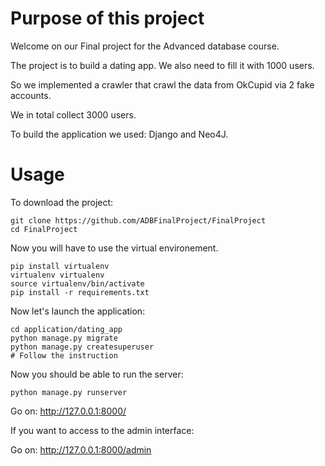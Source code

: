# Purpose of this project

Welcome on our Final project for the Advanced database course.

The project is to build a dating app. We also need to fill it with 1000 users.

So we implemented a crawler that crawl the data from OkCupid via 2 fake accounts.

We in total collect 3000 users.

To build the application we used: Django and Neo4J.

# Usage

To download the project:

```
git clone https://github.com/ADBFinalProject/FinalProject
cd FinalProject
```
Now you will have to use the virtual environement.

```
pip install virtualenv
virtualenv virtualenv
source virtualenv/bin/activate
pip install -r requirements.txt
```
Now let's launch the application:

```
cd application/dating_app
python manage.py migrate
python manage.py createsuperuser
# Follow the instruction
```
Now you should be able to run the server:

```
python manage.py runserver
```
Go on: http://127.0.0.1:8000/

If you want to access to the admin interface:

Go on: http://127.0.0.1:8000/admin


